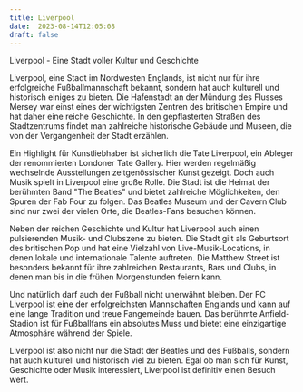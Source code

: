 ```yaml
---
title: Liverpool
date:  2023-08-14T12:05:08
draft: false
---
```


Liverpool - Eine Stadt voller Kultur und Geschichte

Liverpool, eine Stadt im Nordwesten Englands, ist nicht nur für ihre erfolgreiche Fußballmannschaft bekannt, sondern hat auch kulturell und historisch einiges zu bieten. Die Hafenstadt an der Mündung des Flusses Mersey war einst eines der wichtigsten Zentren des britischen Empire und hat daher eine reiche Geschichte. In den gepflasterten Straßen des Stadtzentrums findet man zahlreiche historische Gebäude und Museen, die von der Vergangenheit der Stadt erzählen.

Ein Highlight für Kunstliebhaber ist sicherlich die Tate Liverpool, ein Ableger der renommierten Londoner Tate Gallery. Hier werden regelmäßig wechselnde Ausstellungen zeitgenössischer Kunst gezeigt. Doch auch Musik spielt in Liverpool eine große Rolle. Die Stadt ist die Heimat der berühmten Band "The Beatles" und bietet zahlreiche Möglichkeiten, den Spuren der Fab Four zu folgen. Das Beatles Museum und der Cavern Club sind nur zwei der vielen Orte, die Beatles-Fans besuchen können.

Neben der reichen Geschichte und Kultur hat Liverpool auch einen pulsierenden Musik- und Clubszene zu bieten. Die Stadt gilt als Geburtsort des britischen Pop und hat eine Vielzahl von Live-Musik-Locations, in denen lokale und internationale Talente auftreten. Die Matthew Street ist besonders bekannt für ihre zahlreichen Restaurants, Bars und Clubs, in denen man bis in die frühen Morgenstunden feiern kann.

Und natürlich darf auch der Fußball nicht unerwähnt bleiben. Der FC Liverpool ist eine der erfolgreichsten Mannschaften Englands und kann auf eine lange Tradition und treue Fangemeinde bauen. Das berühmte Anfield-Stadion ist für Fußballfans ein absolutes Muss und bietet eine einzigartige Atmosphäre während der Spiele.

Liverpool ist also nicht nur die Stadt der Beatles und des Fußballs, sondern hat auch kulturell und historisch viel zu bieten. Egal ob man sich für Kunst, Geschichte oder Musik interessiert, Liverpool ist definitiv einen Besuch wert.